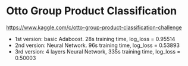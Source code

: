 Otto Group Product Classification
==================================

https://www.kaggle.com/c/otto-group-product-classification-challenge

- 1st version: basic Adaboost. 28s training time, log_loss = 0.95514
- 2nd version: Neural Network. 96s training time, log_loss = 0.53893
- 3rd version: 4 layers Neural Network, 335s training time, log_loss = 0.50003
